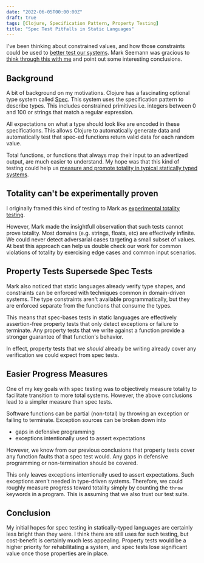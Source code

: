 ```yaml
---
date: "2022-06-05T00:00:00Z"
draft: true
tags: [Clojure, Specification Pattern, Property Testing]
title: "Spec Test Pitfalls in Static Languages"
---
```


I've been thinking about constrained values, and how those constraints could be used to [better test our systems](../posts/2022-06-03-Improved-completeness-automatic-random-testing.md). Mark Seemann was gracious to [think through this with me](https://blog.ploeh.dk/2015/05/07/functional-design-is-intrinsically-testable/#2c0403d1e69d43a496ee04c16bea282c) and point out some interesting conclusions.
<!--more-->

<!-- TODO: Consider renaming this post -->

## Background

A bit of background on my motivations. Clojure has a fascinating optional type system called [Spec](https://clojure.org/guides/spec). This system uses the specification pattern to describe types. This includes constrained primitives i.e. integers between 0 and 100 or strings that match a regular expression. 

All expectations on what a type should look like are encoded in these specifications. This allows Clojure to automatically generate data and automatically test that spec-ed functions return valid data for each random value.

Total functions, or functions that always map their input to an advertized output, are much easier to understand. My hope was that this kind of testing could help us [measure and promote totality in typical statically typed systems](../posts/2022-06-03-Improved-completeness-automatic-random-testing.md).

## Totality can't be experimentally proven
I originally framed this kind of testing to Mark as [experimental totality testing](../posts/2022-06-03-Improved-completeness-automatic-random-testing.md).

However, Mark made the insightfull observation that such tests cannot prove totality. Most domains (e.g. strings, floats, etc) are effectively infinite. We could never detect adversarial cases targeting a small subset of values. At best this approach can help us double check our work for common violations of totality by exercising edge cases and common input scenarios.

## Property Tests Supersede Spec Tests

Mark also noticed that static languages already verify type shapes, and constraints can be enforced with techniques common in domain-driven systems. The type constraints aren't available programmatically, but they are enforced separate from the functions that consume the types.

This means that spec-bases tests in static languages are effectively assertion-free property tests that only detect exceptions or failure to terminate. Any property tests that we write against a function provide a stronger guarantee of that function's behavior.

In effect, property tests that we *should* already be writing already cover any verification we could expect from spec tests.
 

## Easier Progress Measures

One of my key goals with spec testing was to objectively measure totality to facilitate transition to more total systems. However, the above conclusions lead to a simpler measure than spec tests.

Software functions can be partial (non-total) by throwing an exception or failing to terminate. Exception sources can be broken down into
- gaps in defensive programming
- exceptions intentionally used to assert expectations

However, we know from our previous conclusions that property tests cover any function faults that a spec test would. Any gaps in defensive programming or non-termination should be covered.

This only leaves exceptions intentionally used to assert expectations. Such exceptions aren't needed in type-driven systems. Therefore, we could roughly measure progress toward totality simply by counting the `throw` keywords in a program. This is assuming that we also trust our test suite.


## Conclusion

My initial hopes for spec testing in statically-typed languages are certainly less bright than they were. I think there are still uses for such testing, but cost-benefit is certainly much less appealing. Property tests would be a higher priority for rehabilitating a system, and spec tests lose significant value once those properties are in place.

